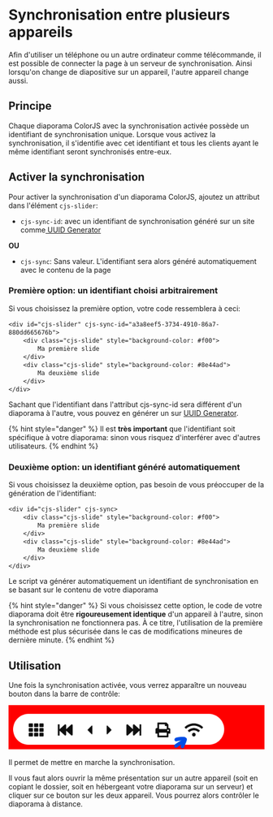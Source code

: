# Synchronisation entre plusieurs appareils

Afin d'utiliser un téléphone ou un autre ordinateur comme télécommande, il est possible de connecter la page à un serveur de synchronisation. Ainsi lorsqu'on change de diapositive sur un appareil, l'autre appareil change aussi.

## Principe

Chaque diaporama ColorJS avec la synchronisation activée possède un identifiant de synchronisation unique. Lorsque vous activez la synchronisation, il s'identifie avec cet identifiant et tous les clients ayant le même identifiant seront synchronisés entre-eux.

## Activer la synchronisation

Pour activer la synchronisation d'un diaporama ColorJS, ajoutez un attribut dans l'élément `cjs-slider`:

* `cjs-sync-id`: avec un identifiant de synchronisation généré sur un site comme[ UUID Generator](https://www.uuidgenerator.net/)

**OU**

* `cjs-sync`: Sans valeur. L'identifiant sera alors généré automatiquement avec le contenu de la page

### Première option: un identifiant choisi arbitrairement

Si vous choisissez la première option, votre code ressemblera à ceci:

```markup
<div id="cjs-slider" cjs-sync-id="a3a8eef5-3734-4910-86a7-880dd665676b">
    <div class="cjs-slide" style="background-color: #f00">
        Ma première slide
    </div>
    <div class="cjs-slide" style="background-color: #8e44ad">
        Ma deuxième slide
    </div>
</div>
```

Sachant que l'identifiant dans l'attribut cjs-sync-id sera différent d'un diaporama à l'autre, vous pouvez en générer un sur [UUID Generator](https://www.uuidgenerator.net/).

{% hint style="danger" %}
Il est **très important** que l'identifiant soit spécifique à votre diaporama: sinon vous risquez d'interférer avec d'autres utilisateurs.
{% endhint %}

### Deuxième option: un identifiant généré automatiquement

Si vous choisissez la deuxième option, pas besoin de vous préoccuper de la génération de l'identifiant:

```markup
<div id="cjs-slider" cjs-sync>
    <div class="cjs-slide" style="background-color: #f00">
        Ma première slide
    </div>
    <div class="cjs-slide" style="background-color: #8e44ad">
        Ma deuxième slide
    </div>
</div>
```

Le script va générer automatiquement un identifiant de synchronisation en se basant sur le contenu de votre diaporama

{% hint style="danger" %}
Si vous choisissez cette option, le code de votre diaporama doit être **rigoureusement identique** d'un appareil à l'autre, sinon la synchronisation ne fonctionnera pas. À ce titre, l'utilisation de la première méthode est plus sécurisée dans le cas de modifications mineures de dernière minute.
{% endhint %}

## Utilisation

Une fois la synchronisation activée, vous verrez apparaître un nouveau bouton dans la barre de contrôle:

![](../.gitbook/assets/image%20%281%29.png)

Il permet de mettre en marche la synchronisation.

Il vous faut alors ouvrir la même présentation sur un autre appareil \(soit en copiant le dossier, soit en hébergeant votre diaporama sur un serveur\) et cliquer sur ce bouton sur les deux appareil. Vous pourrez alors contrôler le diaporama à distance.

